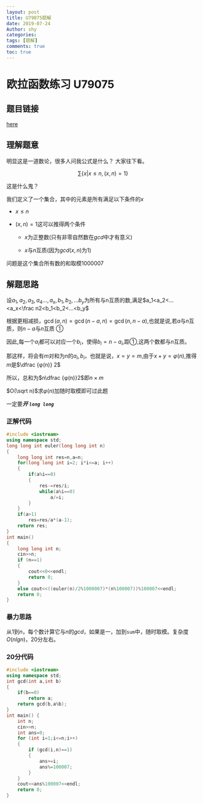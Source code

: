```yaml
---
layout: post
title: U79075题解
date: 2019-07-24
Author: shy
categories:
tags: [题解]
comments: true
toc: true
---
```


# 欧拉函数练习 U79075



## 题目链接

[here](<https://www.luogu.org/problemnew/show/U79075>)

## 理解题意
明显这是一道数论，很多人问我公式是什么？
大家往下看。

$$\sum\{x|x\leqslant n,(x,n)=1\} $$

这是什么鬼？

我们定义了一个集合，其中的元素是所有满足以下条件的$x​$

- $x\leqslant n$

- $(x,n)=1$这可以推得两个条件

  - $x$为正整数(只有非零自然数在$gcd$中才有意义)

  - $x$与$n$互质(因为$gcd(x,n)$为$1$)

问题是这个集合所有数的和取模$1000007$

## 解题思路

设$a_1,a_2,a_3,a_4...,a_x,b_1,b_2,...b_y$为所有与n互质的数,满足$a_1<a_2<...<a_x<\frac n2<b_1<b_2<...<b_y$  

根据更相减损，$\gcd (a,n)=\gcd(n-a,n)=\gcd(n,n-a)​$,也就是说,若$a​$与$n​$互质，则$n-a​$与$n​$互质  ①​

因此,每一个$a_i​$都可以对应一个$b_i​$，使得$b_i=n-a_i​$,距①,这两个数都与$n​$互质。

那这样，将会有$m​$对和为$n​$的$a_i,b_i​$，也就是说，$x=y=m​$,由于$x+y=φ(n)​$,推得$m​$是$\dfrac {φ(n)} 2​$

所以，总和为$n\dfrac {φ(n)}2$即$n\times m$

$O(\sqrt n)$求$φ(n)$加随时取模即可过此题

一定要***开 `long long `***

### 正解代码

```cpp
#include <iostream>
using namespace std;
long long int euler(long long int n)
{
    long long int res=n,a=n;
    for(long long int i=2; i*i<=a; i++)
    {
        if(a%i==0)
        {
            res-=res/i;
            while(a%i==0)
                a/=i;
        }
    }
    if(a>1)
        res=res/a*(a-1);
    return res;
}
int main()
{
    long long int n;
    cin>>n;
    if (n==1)
    {
        cout<<0<<endl;
        return 0;
    }
    else cout<<((euler(n)/2%1000007)*(n%100007))%100007<<endl;
    return 0;
}
```

### 暴力思路

从$1$到$n$，每个数计算它与$n$的$gcd$，如果是一，加到`sum`中，随时取模。复杂度$O(nlgn)$，$20$分左右。

### 20分代码

```cpp
#include <iostream>
using namespace std;
int gcd(int a,int b) 
{
    if(b==0) 
    	return a;
    return gcd(b,a%b);
}
int main() {
    int n;
    cin>>n;
    int ans=0;
    for (int i=1;i<=n;i++)
    {
        if (gcd(i,n)==1)
        {
            ans+=i;
            ans%=100007;
        }
    }
    cout<<ans%100007<<endl;
    return 0;
}
```
